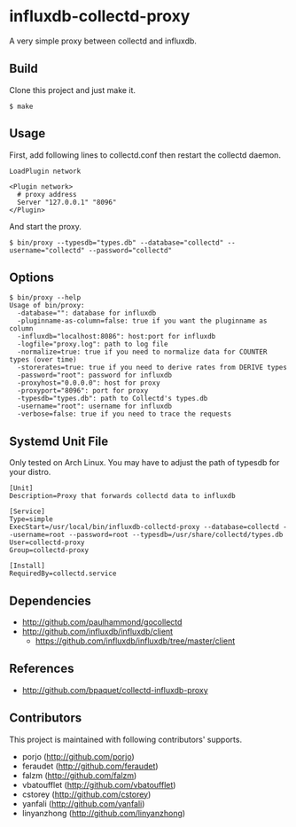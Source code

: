 influxdb-collectd-proxy
=======================

A very simple proxy between collectd and influxdb.

## Build

Clone this project and just make it.

```
$ make
```

## Usage

First, add following lines to collectd.conf then restart the collectd daemon.

```
LoadPlugin network

<Plugin network>
  # proxy address
  Server "127.0.0.1" "8096"
</Plugin>
```

And start the proxy.

```
$ bin/proxy --typesdb="types.db" --database="collectd" --username="collectd" --password="collectd"
```

## Options

```
$ bin/proxy --help
Usage of bin/proxy:
  -database="": database for influxdb
  -pluginname-as-column=false: true if you want the pluginname as column
  -influxdb="localhost:8086": host:port for influxdb
  -logfile="proxy.log": path to log file
  -normalize=true: true if you need to normalize data for COUNTER types (over time)
  -storerates=true: true if you need to derive rates from DERIVE types
  -password="root": password for influxdb
  -proxyhost="0.0.0.0": host for proxy
  -proxyport="8096": port for proxy
  -typesdb="types.db": path to Collectd's types.db
  -username="root": username for influxdb
  -verbose=false: true if you need to trace the requests
```

## Systemd Unit File

Only tested on Arch Linux. You may have to adjust the path of typesdb for your distro.

```
[Unit]
Description=Proxy that forwards collectd data to influxdb

[Service]
Type=simple
ExecStart=/usr/local/bin/influxdb-collectd-proxy --database=collectd --username=root --password=root --typesdb=/usr/share/collectd/types.db
User=collectd-proxy
Group=collectd-proxy

[Install]
RequiredBy=collectd.service
```

## Dependencies

- http://github.com/paulhammond/gocollectd
- http://github.com/influxdb/influxdb/client
  - https://github.com/influxdb/influxdb/tree/master/client

## References

- http://github.com/bpaquet/collectd-influxdb-proxy

## Contributors

This project is maintained with following contributors' supports.

- porjo (http://github.com/porjo)
- feraudet (http://github.com/feraudet)
- falzm (http://github.com/falzm)
- vbatoufflet (http://github.com/vbatoufflet)
- cstorey (http://github.com/cstorey)
- yanfali (http://github.com/yanfali)
- linyanzhong (http://github.com/linyanzhong)
